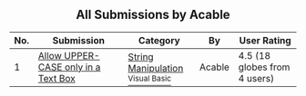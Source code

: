 ﻿<div align="center">

## All Submissions by Acable

</div>

No.  | Submission | Category | By   | User Rating
---- | ---------- | -------- | ---- | -----------
1 | [Allow UPPER\-CASE only in a Text Box<br />](https://github.com/Planet-Source-Code/acable-allow-upper-case-only-in-a-text-box__1-57466) | [String Manipulation<br /><sup>Visual Basic</sup>](../ByCategory/string-manipulation__1-5.md) | Acable | 4.5 (18 globes from 4 users)
